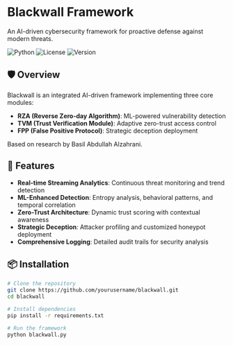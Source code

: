 # Blackwall Framework

An AI-driven cybersecurity framework for proactive defense against modern threats.

![Python](https://img.shields.io/badge/python-3.8+-blue.svg)
![License](https://img.shields.io/badge/license-Apache%202.0-green.svg)
![Version](https://img.shields.io/badge/version-2.0-orange.svg)

## 🛡️ Overview

Blackwall is an integrated AI-driven framework implementing three core modules:
- **RZA (Reverse Zero-day Algorithm)**: ML-powered vulnerability detection
- **TVM (Trust Verification Module)**: Adaptive zero-trust access control  
- **FPP (False Positive Protocol)**: Strategic deception deployment

Based on research by Basil Abdullah Alzahrani.

## 🚀 Features

- **Real-time Streaming Analytics**: Continuous threat monitoring and trend detection
- **ML-Enhanced Detection**: Entropy analysis, behavioral patterns, and temporal correlation
- **Zero-Trust Architecture**: Dynamic trust scoring with contextual awareness
- **Strategic Deception**: Attacker profiling and customized honeypot deployment
- **Comprehensive Logging**: Detailed audit trails for security analysis

## 📦 Installation

```bash
# Clone the repository
git clone https://github.com/yourusername/blackwall.git
cd blackwall

# Install dependencies
pip install -r requirements.txt

# Run the framework
python blackwall.py
